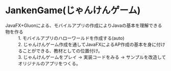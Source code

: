 # JankenGame(じゃんけんゲーム)
<dl>
<dt>JavaFX+Gluonによる、モバイルアプリの作成によりJavaの基本を理解できる物を作る</dt>
<dd>1. モバイルアプリのハローワールドを作成する(auto)</dd>
<dd>2. じゃんけんゲーム作成を通してJavaFXによるAP作成の基本を身に付けることができる、教材としての位置付け。</dd>
<dd>3. じゃんけんゲームをプレイ → 実装コードをみる → サンプルを改造してオリジナルのアプリをつくる。</dd>
</dl>
